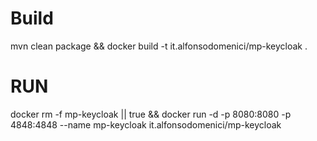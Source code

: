 # Build
mvn clean package && docker build -t it.alfonsodomenici/mp-keycloak .

# RUN

docker rm -f mp-keycloak || true && docker run -d -p 8080:8080 -p 4848:4848 --name mp-keycloak it.alfonsodomenici/mp-keycloak 